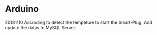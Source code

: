 # Arduino
20181110
Accroding to detect the tempeture to start the Smart-Plug. And update the datas to MySQL Server.